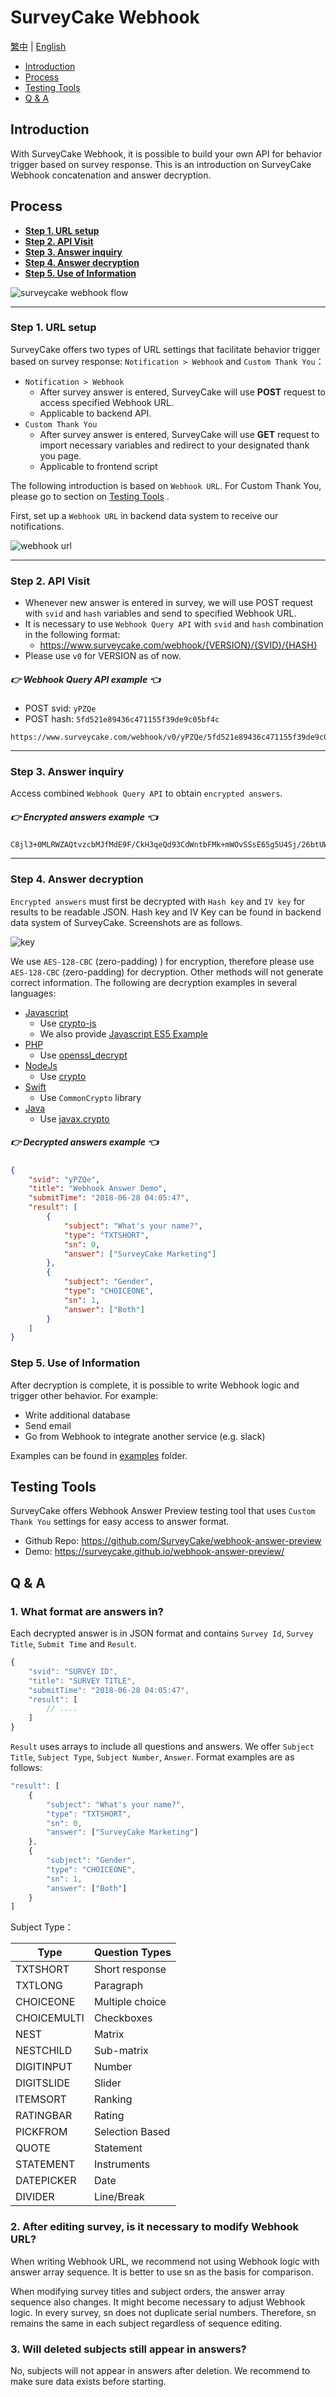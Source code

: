 # SurveyCake Webhook

[繁中](./README.md) | [English](./README-en.md)

- [Introduction](#introduction)
- [Process](#process)
- [Testing Tools](#testing-tools)
- [Q & A](#q--a)


## Introduction

With SurveyCake Webhook, it is possible to build your own API for behavior trigger based on survey response. This is an introduction on SurveyCake Webhook concatenation and answer decryption.


## Process

- [**Step 1. URL setup**](#step-1-url-setup)
- [**Step 2. API Visit**](#step-2-api-visit)
- [**Step 3. Answer inquiry**](#step-3-answer-inquiry)
- [**Step 4. Answer decryption**](#step-4-answer-decryption)
- [**Step 5. Use of Information**](#step-5-use-of-information)

![surveycake webhook flow](./docs/webhook_flow.png)

---

### Step 1. URL setup

SurveyCake offers two types of URL settings that facilitate behavior trigger based on survey response: `Notification > Webhook` and `Custom Thank You`：

- `Notification > Webhook`
	- After survey answer is entered, SurveyCake will use **POST** request to access specified Webhook URL.
	- Applicable to backend API.
- `Custom Thank You`
	- After survey answer is entered, SurveyCake will use **GET** request to import necessary variables and redirect to your designated thank you page.
	- Applicable to frontend script


The following introduction is based on `Webhook URL`. For Custom Thank You, please go to section on [Testing Tools](#testing-tools) .

First, set up a `Webhook URL` in backend data system to receive our notifications.

![webhook url](./docs/en/webhook_url.jpg)

---

### Step 2. API Visit

- Whenever new answer is entered in survey, we will use POST request with `svid` and `hash` variables and send to specified Webhook URL.
- It is necessary to use `Webhook Query API` with `svid` and `hash` combination in the following format:
	- <https://www.surveycake.com/webhook/{VERSION}/{SVID}/{HASH}>
- Please use `v0` for VERSION as of now.

##### 👉 Webhook Query API example 👈

- POST svid: `yPZQe`
- POST hash: `5fd521e89436c471155f39de9c05bf4c`

~~~
https://www.surveycake.com/webhook/v0/yPZQe/5fd521e89436c471155f39de9c05bf4c
~~~

---

### Step 3. Answer inquiry

Access combined `Webhook Query API` to obtain `encrypted answers`.

##### 👉 Encrypted answers example 👈

~~~
C8jl3+0MLRWZAQtvzcbMJfMdE9F/CkH3qeQd93CdWntbFMk+mWOvSSsE65g5U4Sj/26btUWunpV1Gk9uM1Ltyk+RpqFC+Ve2d8uExGFortYHUuZ32NMeJd1h1DqDJpJy/1epiYMXSDFOEyJUIE1X8zamJAi6D0R5IwADXLVw315PW6B7t+IejkKJNrjlL6cgtI8B1PCAh58oMUQydrJd73zRY4f9O4yC5ZNdg4nloVR4qYWyFkFZOOCE6yExtnMzV/gg4e9gnlYAPb31Wlb3Scjl2akaiO8G78OBWa0r5cmN3MmLQ0NcahViUqOdJ+8v+jPwzh1wIflIuho+JyrgoQ==
~~~

---

### Step 4. Answer decryption

`Encrypted answers` must first be decrypted with `Hash key` and `IV key` for results to be readable JSON. Hash key and IV Key can be found in backend data system of SurveyCake. Screenshots are as follows.

![key](./docs/en/keys.jpg)

We use `AES-128-CBC` (zero-padding) ) for encryption, therefore please use `AES-128-CBC` (zero-padding) for decryption. Other methods will not generate correct information. The following are decryption examples in several languages:

- [Javascript](./decrypt/decrypt.html)
	- Use [crypto-js](https://github.com/brix/crypto-js)
	- We also provide [Javascript ES5 Example](./decrypt/decrypt-es5.html)
- [PHP](./decrypt/decrypt.php)
	- Use  [openssl_decrypt](http://php.net/manual/en/function.openssl-decrypt.php)
- [NodeJs](./decrypt/decrypt.js)
	- Use  [crypto](https://nodejs.org/api/crypto.html)
- [Swift](./decrypt/Decrypt.swift)
	- Use  `CommonCrypto` library
- [Java](./decrypt/Decrypt.java)
	- Use   [javax.crypto](https://developer.android.com/reference/javax/crypto/package-summary)

##### 👉 Decrypted answers example 👈

~~~json
{
	"svid": "yPZQe",
	"title": "Webhook Answer Demo",
	"submitTime": "2018-06-28 04:05:47",
	"result": [
		{
			"subject": "What's your name?",
			"type": "TXTSHORT",
			"sn": 0,
			"answer": ["SurveyCake Marketing"]
		},
		{
			"subject": "Gender",
			"type": "CHOICEONE",
			"sn": 1,
			"answer": ["Both"]
		}
	]
}
~~~


### Step 5. Use of Information

After decryption is complete, it is possible to write Webhook logic and trigger other behavior. For example:

- Write additional database
- Send email
- Go from Webhook to integrate another service (e.g. slack)

Examples can be found in [examples](./examples/) folder.


## Testing Tools

SurveyCake offers Webhook Answer Preview testing tool that uses `Custom Thank You` settings for easy access to answer format.

- Github Repo: https://github.com/SurveyCake/webhook-answer-preview
- Demo: https://surveycake.github.io/webhook-answer-preview/


## Q & A

### 1. What format are answers in?

Each decrypted answer is in JSON format and contains `Survey Id`, `Survey Title`, `Submit Time` and `Result`.

~~~javascript
{
	"svid": "SURVEY ID",
	"title": "SURVEY TITLE",
	"submitTime": "2018-06-28 04:05:47",
	"result": [
		// ....
	]
}
~~~

`Result` uses arrays to include all questions and answers. We offer `Subject Title`, `Subject Type`, `Subject Number`, `Answer`. Format examples are as follows:


~~~javascript
"result": [
	{
		"subject": "What's your name?",
		"type": "TXTSHORT",
		"sn": 0,
		"answer": ["SurveyCake Marketing"]
	},
	{
		"subject": "Gender",
		"type": "CHOICEONE",
		"sn": 1,
		"answer": ["Both"]
	}
]
~~~

Subject Type：

| Type | Question Types |
| -- | -- |
| TXTSHORT | Short response |
| TXTLONG | Paragraph |
| CHOICEONE | Multiple choice |
| CHOICEMULTI | Checkboxes |
| NEST | Matrix |
| NESTCHILD | Sub-matrix |
| DIGITINPUT | Number |
| DIGITSLIDE | Slider |
| ITEMSORT | Ranking |
| RATINGBAR | Rating |
| PICKFROM | Selection Based |
| QUOTE | Statement |
| STATEMENT | Instruments |
| DATEPICKER | Date |
| DIVIDER | Line/Break |


### 2. After editing survey, is it necessary to modify Webhook URL?

When writing Webhook URL, we recommend not using Webhook logic with answer array sequence. It is better to use sn as the basis for comparison.

When modifying survey titles and subject orders, the answer array sequence also changes. It might become necessary to adjust Webhook logic. In every survey, sn does not duplicate serial numbers. Therefore, sn remains the same in each subject regardless of sequence editing.


### 3. Will deleted subjects still appear in answers?

No, subjects will not appear in answers after deletion. We recommend to make sure data exists before starting.
